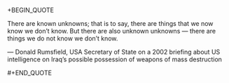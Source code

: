 +BEGIN_QUOTE

There are known unknowns; that is to say, there are things that we now know we don’t know. But there are also unknown unknowns — there are things we do not know we don’t know.

— Donald Rumsfield, USA Secretary of State on a 2002 briefing about US intelligence on Iraq’s possible possession of weapons of mass destruction

#+END_QUOTE
##
##
##